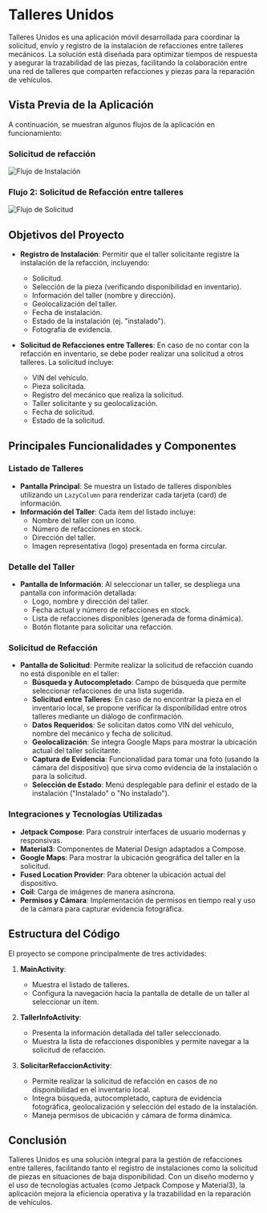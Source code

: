 # Talleres Unidos

Talleres Unidos es una aplicación móvil desarrollada para coordinar la solicitud, envío y registro de la instalación de refacciones entre talleres mecánicos. La solución está diseñada para optimizar tiempos de respuesta y asegurar la trazabilidad de las piezas, facilitando la colaboración entre una red de talleres que comparten refacciones y piezas para la reparación de vehículos.

## Vista Previa de la Aplicación

A continuación, se muestran algunos flujos de la aplicación en funcionamiento:

### Solicitud de refacción
![Flujo de Instalación](flow1.gif)

### Flujo 2: Solicitud de Refacción entre talleres
![Flujo de Solicitud](flow2.gif)

## Objetivos del Proyecto

- **Registro de Instalación**: Permitir que el taller solicitante registre la instalación de la refacción, incluyendo:
    - Solicitud.
    - Selección de la pieza (verificando disponibilidad en inventario).
    - Información del taller (nombre y dirección).
    - Geolocalización del taller.
    - Fecha de instalación.
    - Estado de la instalación (ej. "instalado").
    - Fotografía de evidencia.

- **Solicitud de Refacciones entre Talleres**: En caso de no contar con la refacción en inventario, se debe poder realizar una solicitud a otros talleres. La solicitud incluye:
    - VIN del vehículo.
    - Pieza solicitada.
    - Registro del mecánico que realiza la solicitud.
    - Taller solicitante y su geolocalización.
    - Fecha de solicitud.
    - Estado de la solicitud.

## Principales Funcionalidades y Componentes

### Listado de Talleres
- **Pantalla Principal**: Se muestra un listado de talleres disponibles utilizando un `LazyColumn` para renderizar cada tarjeta (card) de información.
- **Información del Taller**: Cada ítem del listado incluye:
    - Nombre del taller con un ícono.
    - Número de refacciones en stock.
    - Dirección del taller.
    - Imagen representativa (logo) presentada en forma circular.

### Detalle del Taller
- **Pantalla de Información**: Al seleccionar un taller, se despliega una pantalla con información detallada:
    - Logo, nombre y dirección del taller.
    - Fecha actual y número de refacciones en stock.
    - Lista de refacciones disponibles (generada de forma dinámica).
    - Botón flotante para solicitar una refacción.

### Solicitud de Refacción
- **Pantalla de Solicitud**: Permite realizar la solicitud de refacción cuando no está disponible en el taller:
    - **Búsqueda y Autocompletado**: Campo de búsqueda que permite seleccionar refacciones de una lista sugerida.
    - **Solicitud entre Talleres**: En caso de no encontrar la pieza en el inventario local, se propone verificar la disponibilidad entre otros talleres mediante un diálogo de confirmación.
    - **Datos Requeridos**: Se solicitan datos como VIN del vehículo, nombre del mecánico y fecha de solicitud.
    - **Geolocalización**: Se integra Google Maps para mostrar la ubicación actual del taller solicitante.
    - **Captura de Evidencia**: Funcionalidad para tomar una foto (usando la cámara del dispositivo) que sirva como evidencia de la instalación o para la solicitud.
    - **Selección de Estado**: Menú desplegable para definir el estado de la instalación ("Instalado" o "No instalado").

### Integraciones y Tecnologías Utilizadas
- **Jetpack Compose**: Para construir interfaces de usuario modernas y responsivas.
- **Material3**: Componentes de Material Design adaptados a Compose.
- **Google Maps**: Para mostrar la ubicación geográfica del taller en la solicitud.
- **Fused Location Provider**: Para obtener la ubicación actual del dispositivo.
- **Coil**: Carga de imágenes de manera asíncrona.
- **Permisos y Cámara**: Implementación de permisos en tiempo real y uso de la cámara para capturar evidencia fotográfica.

## Estructura del Código

El proyecto se compone principalmente de tres actividades:

1. **MainActivity**:
    - Muestra el listado de talleres.
    - Configura la navegación hacia la pantalla de detalle de un taller al seleccionar un ítem.

2. **TallerInfoActivity**:
    - Presenta la información detallada del taller seleccionado.
    - Muestra la lista de refacciones disponibles y permite navegar a la solicitud de refacción.

3. **SolicitarRefaccionActivity**:
    - Permite realizar la solicitud de refacción en casos de no disponibilidad en el inventario local.
    - Integra búsqueda, autocompletado, captura de evidencia fotográfica, geolocalización y selección del estado de la instalación.
    - Maneja permisos de ubicación y cámara de forma dinámica.

## Conclusión

Talleres Unidos es una solución integral para la gestión de refacciones entre talleres, facilitando tanto el registro de instalaciones como la solicitud de piezas en situaciones de baja disponibilidad. Con un diseño moderno y el uso de tecnologías actuales (como Jetpack Compose y Material3), la aplicación mejora la eficiencia operativa y la trazabilidad en la reparación de vehículos.
